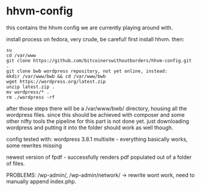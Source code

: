 hhvm-config
===========

this contains the hhvm config we are currently playing around with.

install process on fedora, very crude, be careful!
first install hhvm.
then: 
    
    su
    cd /var/www
    git clone https://github.com/bitcoinerswithoutborders/hhvm-config.git .
    git clone bwb wordpress repository, not yet online, instead:
    mkdir /var/www/bwb && cd /var/www/bwb
    wget https://wordpress.org/latest.zip
    unzip latest.zip .
    mv wordpress/* .
    rm ./wordpress -rf
    
    
after those steps there will be a /var/www/bwb/ directory, housing all the wordpress files.
since this should be achieved with composer and some other nifty tools the pipeline for this part is not done yet.
just downloading wordpress and putting it into the folder should work as well though.

config tested with:
wordpress 3.8.1 multisite - everything basically works, some rewrites missing

newest version of fpdf - successfully renders pdf populated out of a folder of files.

PROBLEMS:
/wp-admin/, /wp-admin/network/ -> rewrite wont work, need to manually append index.php.
